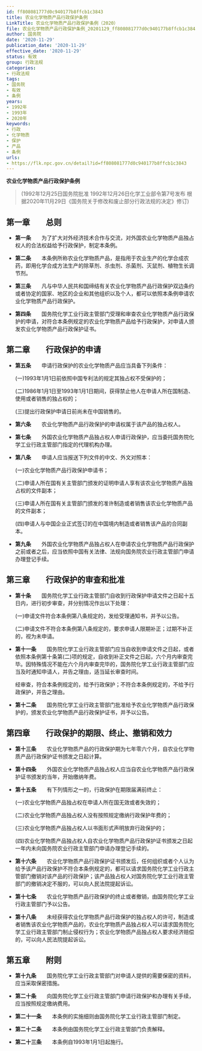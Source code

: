 ```yaml
---
id: ff808081777d0c940177b8ffcb1c3843
title: 农业化学物质产品行政保护条例
LinkTitle: 农业化学物质产品行政保护条例（2020）
file: 农业化学物质产品行政保护条例_20201129_ff808081777d0c940177b8ffcb1c3843.docx
author: 国务院
date: '2020-11-29'
publication_date: '2020-11-29'
effective_date: '2020-11-29'
status: 有效
group: 行政法规
categories:
- 行政法规
tags:
- 国务院
- 有效
- 条例
years:
- 1992年
- 1993年
- 2020年
keywords:
- 行政
- 化学物质
- 保护
- 产品
- 条例
urls:
- https://flk.npc.gov.cn/detail?id=ff808081777d0c940177b8ffcb1c3843
---
```


**农业化学物质产品行政保护条例**

> (1992年12月25日国务院批准 1992年12月26日化学工业部令第7号发布 根据2020年11月29日《国务院关于修改和废止部分行政法规的决定》修订)

## 第一章　　总则

- **第一条**　　为了扩大对外经济技术合作与交流，对外国农业化学物质产品独占权人的合法权益给予行政保护，制定本条例。

- **第二条**　　本条例所称农业化学物质产品，是指用于农业生产的化学合成农药，即用化学合成方法生产的除草剂、杀虫剂、杀菌剂、灭鼠剂、植物生长调节剂。

- **第三条**　　凡与中华人民共和国缔结有关农业化学物质产品行政保护双边条约或者协定的国家、地区的企业和其他组织以及个人，都可以依照本条例申请农业化学物质产品行政保护。

- **第四条**　　国务院化学工业行政主管部门受理和审查农业化学物质产品行政保护的申请，对符合本条例规定的农业化学物质产品给予行政保护，对申请人颁发农业化学物质产品行政保护证书。

## 第二章　　行政保护的申请

- **第五条**　　申请行政保护的农业化学物质产品应当具备下列条件：

  (一)1993年1月1日前依照中国专利法的规定其独占权不受保护的；

  (二)1986年1月1日至1993年1月1日期间，获得禁止他人在申请人所在国制造、使用或者销售的独占权的；

  (三)提出行政保护申请日前尚未在中国销售的。

- **第六条**　　农业化学物质产品行政保护的申请权属于该产品的独占权人。

- **第七条**　　外国农业化学物质产品独占权人申请行政保护，应当委托国务院化学工业行政主管部门指定的代理机构办理。

- **第八条**　　申请人应当报送下列文件的中文、外文对照本：

  (一)农业化学物质产品行政保护申请书；

  (二)申请人所在国有关主管部门颁发的证明申请人享有该农业化学物质产品独占权的文件副本；

  (三)申请人所在国有关主管部门颁发的准许制造或者销售该农业化学物质产品的文件副本；

  (四)申请人与中国企业正式签订的在中国境内制造或者销售该产品的合同副本。

- **第九条**　　外国农业化学物质产品独占权人在申请农业化学物质产品行政保护之前或者之后，应当依照中国有关法律、法规向国务院农业行政主管部门申请办理登记手续。

## 第三章　　行政保护的审查和批准

- **第十条**　　国务院化学工业行政主管部门自收到行政保护申请文件之日起十五日内，进行初步审查，并分别情况作出以下处理：

  (一)申请文件符合本条例第八条规定的，发给受理通知书，并予以公告。

  (二)申请文件不符合本条例第八条规定的，要求申请人限期补正；过期不补正的，视为未申请。

- **第十一条**　　国务院化学工业行政主管部门应当自收到申请文件之日起，或者依照本条例第十条第(二)项的规定，自收到补正文件之日起，六个月内审查完毕。因特殊情况不能在六个月内审查完毕的，国务院化学工业行政主管部门应当及时通知申请人，并告之理由，适当延长审查时间。

  经审查，符合本条例规定的，给予行政保护；不符合本条例规定的，不给予行政保护，并告之理由。

- **第十二条**　　国务院化学工业行政主管部门批准给予农业化学物质产品行政保护的，颁发农业化学物质产品行政保护证书，并予以公告。

## 第四章　　行政保护的期限、终止、撤销和效力

- **第十三条**　　农业化学物质产品的行政保护期为七年零六个月，自农业化学物质产品行政保护证书颁发之日起计算。

- **第十四条**　　外国农业化学物质产品独占权人应当自农业化学物质产品行政保护证书颁发的当年，开始缴纳年费。

- **第十五条**　　有下列情形之一的，行政保护在期限届满前终止：

  (一)农业化学物质产品独占权在申请人所在国无效或者失效的；

  (二)农业化学物质产品独占权人没有按照规定缴纳行政保护年费的；

  (三)农业化学物质产品独占权人以书面形式声明放弃行政保护的；

  (四)农业化学物质产品独占权人自农业化学物质产品行政保护证书颁发之日起一年内未向国务院农业行政主管部门申请办理登记手续的。

- **第十六条**　　农业化学物质产品行政保护证书颁发后，任何组织或者个人认为给予该产品行政保护不符合本条例规定的，都可以请求国务院化学工业行政主管部门撤销对该产品的行政保护；该产品独占权人对国务院化学工业行政主管部门的撤销决定不服的，可以向人民法院提起诉讼。

- **第十七条**　　农业化学物质产品行政保护的终止或者撤销，由国务院化学工业行政主管部门予以公告。

- **第十八条**　　未经获得农业化学物质产品行政保护的独占权人的许可，制造或者销售该农业化学物质产品的，农业化学物质产品独占权人可以请求国务院化学工业行政主管部门制止侵权行为；农业化学物质产品独占权人要求经济赔偿的，可以向人民法院提起诉讼。

## 第五章　　附则

- **第十九条**　　国务院化学工业行政主管部门对申请人提供的需要保密的资料，应当采取保密措施。

- **第二十条**　　向国务院化学工业行政主管部门申请行政保护和办理有关手续，应当按照规定缴纳费用。

- **第二十一条**　　本条例的实施细则由国务院化学工业行政主管部门制定。

- **第二十二条**　　本条例由国务院化学工业行政主管部门负责解释。

- **第二十三条**　　本条例自1993年1月1日起施行。
